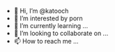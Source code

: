 - 👋 Hi, I’m @katooch
- 👀 I’m interested by porn
- 🌱 I’m currently learning ...
- 💞️ I’m looking to collaborate on ...
- 📫 How to reach me ...

<!---
katooch/katooch is a ✨ special ✨ repository because its `README.md` (this file) appears on your GitHub profile.
You can click the Preview link to take a look at your changes.
--->
